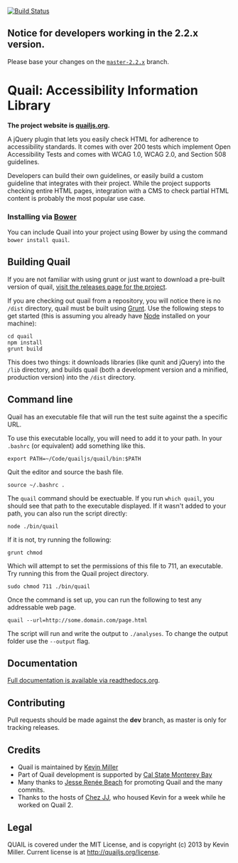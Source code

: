 [![Build Status](https://secure.travis-ci.org/quailjs/quail.png?branch=master)](http://travis-ci.org/kevee/quail)

## Notice for developers working in the 2.2.x version.

Please base your changes on the [```master-2.2.x```](https://github.com/quailjs/quail/tree/master-2.2.x) branch.

Quail: Accessibility Information Library
========================================
**The project website is [quailjs.org](http://quailjs.org/).**

A jQuery plugin that lets you easily check HTML for adherence to accessibility standards. It comes with over 200 tests which implement Open Accessibility Tests and comes with WCAG 1.0, WCAG 2.0, and Section 508 guidelines.

Developers can build their own guidelines, or easily build a custom guideline that integrates with their project. While the project supports checking entire HTML pages, integration with a CMS to check partial HTML content is probably the most popular use case.

### Installing via [Bower](http://bower.io)
You can include Quail into your project using Bower by using the command `bower install quail`.

Building Quail
--------------
If you are not familiar with using grunt or just want to download a pre-built version of quail, [visit the releases page for the project](https://github.com/kevee/quail/releases).

If you are checking out quail from a repository, you will notice there is no `/dist` directory, quail must be built using [Grunt](http://gruntjs.com/). Use the following steps to get started (this is assuming you already have [Node](http://nodejs.org/) installed on your machine):

```
cd quail
npm install
grunt build
```

This does two things: it downloads libraries (like qunit and jQuery) into the `/lib` directory, and builds quail (both a development version and a minified, production version) into the `/dist` directory.

Command line
-----------

Quail has an executable file that will run the test suite against the a specific URL.

To use this executable locally, you will need to add it to your path. In your ```.bashrc``` (or equivalent) add something like this.

```
export PATH=~/Code/quailjs/quail/bin:$PATH
```

Quit the editor and source the bash file.

```
source ~/.bashrc .
```

The ```quail``` command should be exectuable. If you run ```which quail```, you should see that path to the executable displayed. If it wasn't added to your path, you can also run the script directly:

```
node ./bin/quail
```

If it is not, try running the following:

```
grunt chmod
```

Which will attempt to set the permissions of this file to 711, an executable. Try running this from the Quail project directory.

```
sudo chmod 711 ./bin/quail
```

Once the command is set up, you can run the following to test any addressable web page.

```
quail --url=http://some.domain.com/page.html
```

The script will run and write the output to ```./analyses```. To change the
output folder use the ```--output``` flag.

Documentation
-------------

[Full documentation is available via readthedocs.org](https://quail.readthedocs.org/en/latest/).

Contributing
------------
Pull requests should be made against the **dev** branch, as master is only for tracking releases.

Credits
-------

- Quail is maintained by [Kevin Miller](http://twitter.com/kevinmiyar)
- Part of Quail development is supported by [Cal State Monterey Bay](http://csumb.edu)
- Many thanks to [Jesse Renée Beach](https://twitter.com/jessebeach) for promoting Quail and the many commits.
- Thanks to the hosts of [Chez JJ](http://chezjj.com/), who housed Kevin for a week while he worked on Quail 2.

Legal
-----

QUAIL is covered under the MIT License, and is copyright (c) 2013 by Kevin Miller. Current license is at http://quailjs.org/license.
